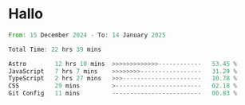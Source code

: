 # Hallo
<!--START_SECTION:waka-->

```rust
From: 15 December 2024 - To: 14 January 2025

Total Time: 22 hrs 39 mins

Astro        12 hrs 10 mins  >>>>>>>>>>>>>------------   53.45 %
JavaScript   7 hrs 7 mins    >>>>>>>>-----------------   31.29 %
TypeScript   2 hrs 27 mins   >>>----------------------   10.78 %
CSS          29 mins         >------------------------   02.18 %
Git Config   11 mins         -------------------------   00.83 %
```

<!--END_SECTION:waka-->
